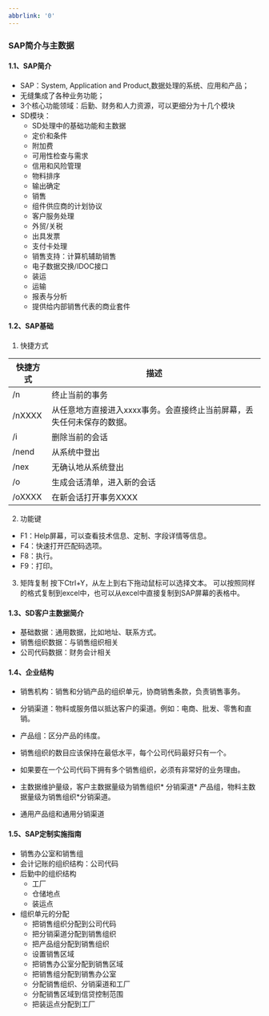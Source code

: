 ```yaml
---
abbrlink: '0'
---
```

### SAP简介与主数据

#### 1.1、SAP简介
* SAP：System, Application and Product,数据处理的系统、应用和产品；
* 无缝集成了各种业务功能；
* 3个核心功能领域：后勤、财务和人力资源，可以更细分为十几个模块
* SD模块：
    * SD处理中的基础功能和主数据
    * 定价和条件
    * 附加费
    * 可用性检查与需求
    * 信用和风险管理
    * 物料排序
    * 输出确定
    * 销售
    * 组件供应商的计划协议
    * 客户服务处理
    * 外贸/关税
    * 出具发票
    * 支付卡处理
    * 销售支持：计算机辅助销售
    * 电子数据交换/IDOC接口
    * 装运
    * 运输
    * 报表与分析
    * 提供给内部销售代表的商业套件


#### 1.2、SAP基础

1. 快捷方式


|快捷方式|描述|
|-|-|
|/n|终止当前的事务|
|/nXXXX|从任意地方直接进入xxxx事务。会直接终止当前屏幕，丢失任何未保存的数据。|
|/i|删除当前的会话|
|/nend|从系统中登出|
|/nex|无确认地从系统登出|
|/o|生成会话清单，进入新的会话|
|/oXXXX|在新会话打开事务XXXX|

2. 功能键
* F1：Help屏幕，可以查看技术信息、定制、字段详情等信息。
* F4：快速打开匹配码选项。
* F8：执行。
* F9：打印。


3. 矩阵复制
按下Ctrl+Y，从左上到右下拖动鼠标可以选择文本。
可以按照同样的格式复制到excel中，也可以从excel中直接复制到SAP屏幕的表格中。

#### 1.3、SD客户主数据简介

* 基础数据：通用数据，比如地址、联系方式。
* 销售组织数据：与销售组织相关
* 公司代码数据：财务会计相关

#### 1.4、企业结构
* 销售机构：销售和分销产品的组织单元，协商销售条款，负责销售事务。
* 分销渠道：物料或服务借以抵达客户的渠道。例如：电商、批发、零售和直销。
* 产品组：区分产品的纬度。

* 销售组织的数目应该保持在最低水平，每个公司代码最好只有一个。
* 如果要在一个公司代码下拥有多个销售组织，必须有非常好的业务理由。
* 主数据维护量级，客户主数据量级为销售组织* 分销渠道* 产品组，物料主数据量级为销售组织*分销渠道。
* 通用产品组和通用分销渠道


#### 1.5、SAP定制实施指南
* 销售办公室和销售组
* 会计记账的组织结构：公司代码
* 后勤中的组织结构
    * 工厂
    * 仓储地点
    * 装运点
* 组织单元的分配
    * 把销售组织分配到公司代码
    * 把分销渠道分配到销售组织
    * 把产品组分配到销售组织
    * 设置销售区域
    * 把销售办公室分配到销售区域
    * 把销售组分配到销售办公室
    * 分配销售组织、分销渠道和工厂
    * 分配销售区域到信贷控制范围
    * 把装运点分配到工厂
